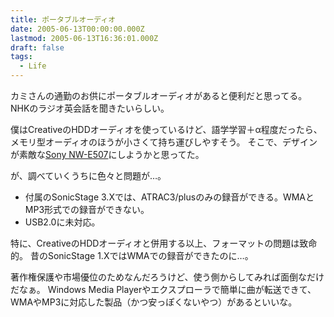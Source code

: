 ```yaml
---
title: ポータブルオーディオ
date: 2005-06-13T00:00:00.000Z
lastmod: 2005-06-13T16:36:01.000Z
draft: false
tags:
  - Life
---
```


カミさんの通勤のお供にポータブルオーディオがあると便利だと思ってる。 NHKのラジオ英会話を聞きたいらしい。

僕はCreativeのHDDオーディオを使っているけど、語学学習＋α程度だったら、メモリ型オーディオのほうが小さくて持ち運びしやすそう。 そこで、デザインが素敵な[Sony NW-E507](http://www.jp.sonystyle.com/Product/Paudi/Nw-e507/Store/)にしようかと思ってた。

が、調べていくうちに色々と問題が…。

* 付属のSonicStage 3.Xでは、ATRAC3/plusのみの録音ができる。WMAとMP3形式での録音ができない。
* USB2.0に未対応。

特に、CreativeのHDDオーディオと併用する以上、フォーマットの問題は致命的。 昔のSonicStage 1.XではWMAでの録音ができたのに…。

著作権保護や市場優位のためなんだろうけど、使う側からしてみれば面倒なだけだなぁ。 Windows Media Playerやエクスプローラで簡単に曲が転送できて、WMAやMP3に対応した製品（かつ安っぽくないやつ）があるといいな。
